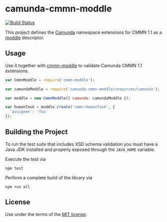 # camunda-cmmn-moddle

[![Build Status](https://travis-ci.org/camunda/camunda-cmmn-moddle.svg?branch=master)](https://travis-ci.org/camunda/camunda-cmmn-moddle)

This project defines the [Camunda](https://camunda.org) namespace extensions for CMMN 1.1 as a [moddle](https://github.com/bpmn-io/moddle) descriptor.


## Usage

Use it together with [cmmn-moddle](https://github.com/bpmn-io/cmmn-moddle) to validate Camunda CMMN 1.1 extensions.

```javascript
var CmmnModdle = require('cmmn-moddle');

var camundaModdle = require('camunda-cmmn-moddle/resources/camunda');

var moddle = new CmmnModdle({ camunda: camundaModdle });

var humanTask = moddle.create('cmmn:HumanTask', {
  'assignee': 'foo'
});
```


## Building the Project

To run the test suite that includes XSD schema validation you must have a Java JDK installed and properly exposed through the `JAVA_HOME` variable.

Execute the test via

```
npm test
```

Perform a complete build of the library via

```
npm run all
```


## License

Use under the terms of the [MIT license](http://opensource.org/licenses/MIT).
